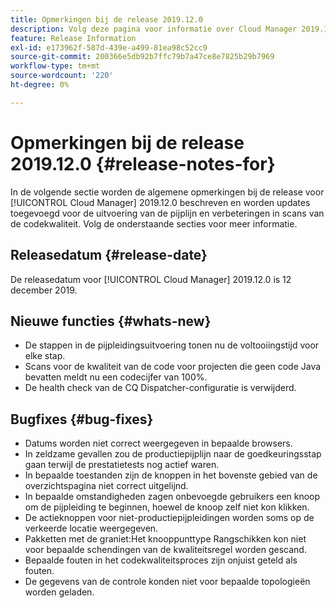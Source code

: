 ```yaml
---
title: Opmerkingen bij de release 2019.12.0
description: Volg deze pagina voor informatie over Cloud Manager 2019.12.0.
feature: Release Information
exl-id: e173962f-587d-439e-a499-81ea98c52cc9
source-git-commit: 200366e5db92b7ffc79b7a47ce8e7825b29b7969
workflow-type: tm+mt
source-wordcount: '220'
ht-degree: 0%

---
```


# Opmerkingen bij de release 2019.12.0 {#release-notes-for}

In de volgende sectie worden de algemene opmerkingen bij de release voor [!UICONTROL Cloud Manager] 2019.12.0 beschreven en worden updates toegevoegd voor de uitvoering van de pijplijn en verbeteringen in scans van de codekwaliteit.
Volg de onderstaande secties voor meer informatie.

## Releasedatum {#release-date}

De releasedatum voor [!UICONTROL Cloud Manager] 2019.12.0 is 12 december 2019.

## Nieuwe functies {#whats-new}

* De stappen in de pijpleidingsuitvoering tonen nu de voltooiingstijd voor elke stap.
* Scans voor de kwaliteit van de code voor projecten die geen code Java bevatten meldt nu een codecijfer van 100%.
* De health check van de CQ Dispatcher-configuratie is verwijderd.

## Bugfixes {#bug-fixes}

* Datums worden niet correct weergegeven in bepaalde browsers.
* In zeldzame gevallen zou de productiepijplijn naar de goedkeuringsstap gaan terwijl de prestatietests nog actief waren.
* In bepaalde toestanden zijn de knoppen in het bovenste gebied van de overzichtspagina niet correct uitgelijnd.
* In bepaalde omstandigheden zagen onbevoegde gebruikers een knoop om de pijpleiding te beginnen, hoewel de knoop zelf niet kon klikken.
* De actieknoppen voor niet-productiepijpleidingen worden soms op de verkeerde locatie weergegeven.
* Pakketten met de graniet:Het knooppunttype Rangschikken kon niet voor bepaalde schendingen van de kwaliteitsregel worden gescand.
* Bepaalde fouten in het codekwaliteitsproces zijn onjuist geteld als fouten.
* De gegevens van de controle konden niet voor bepaalde topologieën worden geladen.
